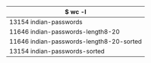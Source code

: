 |$ wc -l|
|---|
|13154 indian-passwords|
|11646 indian-passwords-length8-20|
|11646 indian-passwords-length8-20-sorted|
|13154 indian-passwords-sorted|
